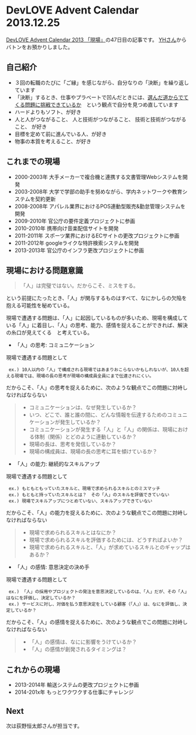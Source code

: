 DevLOVE Advent Calendar 2013.12.25
===========

[DevLOVE Advent Calendar 2013 「現場」](http://devlove.doorkeeper.jp/events/7039)の47日目の記事です。 [YHさん](http://yokoh.github.io/devlove-advent-calendar-2013-genba/)からバトンをお預かりしました。

自己紹介
---
- ３回の転職のたびに「ご縁」を感じながら、自分なりの「決断」を繰り返しています
- 「決断」するとき、仕事やプラベートで凹んだときには、[選んだ道からでてくる問題に挑戦できているか](http://ameblo.jp/shihoo-y/image-11529681128-12534554103.html)　という観点で自分を見つめ直しています
- ハードよりもソフト、が好き
- 人と人がつながること、 人と技術がつながること、 技術と技術がつながること、 が好き
- 目標を定めて前に進んでいる人、が好き
- 物事の本質を考えること、が好き


これまでの現場
---
- 2000-2003年 大手メーカーで複合機と連携する文書管理Webシステムを開発
- 2003-2008年 大学で学部の助手を努めながら、学内ネットワークや教育システムを契約更新
- 2008-2008年 アパレル業界におけるPOS連動型販売&勤怠管理システムを開発
- 2009-2010年 官公庁の要件定義プロジェクトに参画
- 2010-2010年 携帯向け音楽配信サイトを開発
- 2011-2011年 スポーツ業界におけるECサイトの更改プロジェクトに参画
- 2011-2012年 googleライクな特許検索システムを開発
- 2013-2013年 官公庁のインフラ更改プロジェクトに参画

現場における問題意識
---
> 「人」は完璧ではない。だからこそ、ミスをする。

という前提にたったとき、「人」が関与するものはすべて、なにかしらの欠陥を抱える可能性を秘めている。

現場で遭遇する問題は、「人」に起因しているものが多いため、現場を構成している「人」に着目し、「人」の思考、能力、感情を捉えることができれば、解決の糸口が見えてくる　と考えている。

- 「人」の思考: コミュニケーション

現場で遭遇する問題として
```
 ex.) 10人以内の「人」で構成される現場ではあまりおこらないかもしれないが、10人を超える現場では、現場の長の思考が現場の構成員全員にまで伝達されにくい。
```

だからこそ、「人」の思考を捉えるために、次のような観点でこの問題に対峙しなければならない

> * コミュニケーションは、なぜ発生しているか？
> * いつ、どこで、誰と誰の間に、どんな情報を伝達するためのコミュニケーションが発生しているか？
> * コミュニケーションが発生する「人」と「人」の関係は、現場における体制（関係）とどのように連動しているか？
> * 現場の長は、思考を発信しているか？
> * 現場の構成員は、現場の長の思考に耳を傾けているか？


- 「人」の能力: 継続的なスキルアップ

現場で遭遇する問題として
```
 ex.) もともともっていたスキルと、現場で求められるスキルとのミスマッチ
 ex.) もともと持っていたスキルとは？　その「人」のスキルを評価できていない
 ex.) 現場でスキルアップにつとめていない、スキルアップできていない
```

だからこそ、「人」の能力を捉えるために、次のような観点でこの問題に対峙しなければならない

> * 現場で求められるスキルとはなにか？
> * 現場で求められるスキルを評価するためには、どうすればよいか？
> * 現場で求められるスキルと、「人」が求めているスキルとのギャップはあるか？



- 「人」の感情: 意思決定の決め手

現場で遭遇する問題として
```
 ex.) 「人」の採用やプロジェクトの発注を意思決定しているのは、「人」だが、その「人」はなにを評価し、決定しているか？
 ex.) サービスに対し、対価を払う意思決定をしている顧客（「人」）は、なにを評価し、決定しているか？
```

だからこそ、「人」の感情を捉えるために、次のような観点でこの問題に対峙しなければならない

> * 「人」の感情は、なにに影響をうけているか？
> * 「人」の感情が創発されるタイミングは？


これからの現場
---
- 2013-2014年 輸送システムの更改プロジェクトに参画
- 2014-201x年 もっとワクワクする仕事にチャレンジ

Next
----
次は荻野恒太郎さんが担当です。
